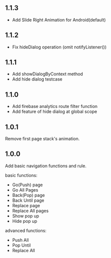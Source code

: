 ## 1.1.3
* Add Slide Right Animation for Android(default)

## 1.1.2
* Fix hideDialog operation (omit notifyListener())
 
## 1.1.1
* Add showDialogByContext method
* Add hide dialog testcase

## 1.1.0
* Add firebase analytics route filter function
* Add feature of hide dialog at global scope

## 1.0.1
Remove first page stack's animation.

## 1.0.0
Add basic navigation functions and rule.

basic functions:
* Go(Push) page
* Go All Pages
* Back(Pop) page
* Back Until page
* Replace page
* Replace All pages
* Show pop up
* Hide pop up

advanced functions:
* Push All
* Pop Until
* Replace All